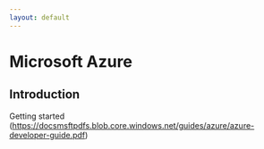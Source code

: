 ```yaml
---
layout: default
---
```


# Microsoft Azure

## Introduction
Getting started (https://docsmsftpdfs.blob.core.windows.net/guides/azure/azure-developer-guide.pdf)
